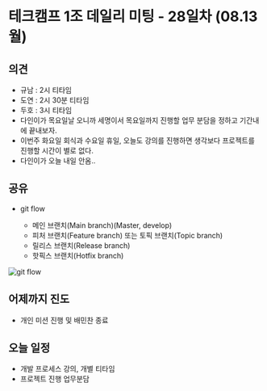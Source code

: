 # 테크캠프 1조 데일리 미팅 - 28일차 (08.13 월)

## 의견
- 규남 : 2시 티타임
- 도연 : 2시 30분 티타임
- 두호 : 3시 티타임
- 다인이가 목요일날 오니까 세명이서 목요일까지 진행할 업무 분담을 정하고 기간내에 끝내보자.
- 이번주 화요일 회식과 수요일 휴일, 오늘도 강의를 진행하면 생각보다 프로젝트를 진행할 시간이 별로 없다.
- 다인이가 오늘 내일 안옴..

## 공유

- git flow

  - 메인 브랜치(Main branch)(Master, develop)
  - 피처 브랜치(Feature branch) 또는 토픽 브랜치(Topic branch)
  - 릴리스 브랜치(Release branch)
  - 핫픽스 브랜치(Hotfix branch)

![git flow](https://backlog.com/git-tutorial/kr/img/post/stepup/capture_stepup1_5_6.png)

## 어제까지 진도
- 개인 미션 진행 및 배민찬 종료

## 오늘 일정
- 개발 프로세스 강의, 개별 티타임
- 프로젝트 진행 업무분담
